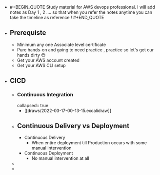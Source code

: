 - #+BEGIN_QUOTE
  Study material for AWS devops professional. 
  I will add notes as  Day 1 , 2  .... so that when you refer the notes anytime you can take the timeline as reference !
  #+END_QUOTE
- ## Prerequiste
	- Minimum any one Associate level certificate
	- Pure hands-on and going to need practice , practice so let's get our hands dirty 😊
	- Get your AWS account created
	- Get your AWS CLI setup
- ## CICD
	- ### Continuous Integration
	  collapsed:: true
		- [[draws/2022-03-17-00-13-15.excalidraw]]
	- ## Continuous Delivery vs Deployment
		- Continuous Delivery
			- When entire deployment till Production occurs with some manual intervention
		- Continuous Deployment
			- No manual intervention at all
	-
	-